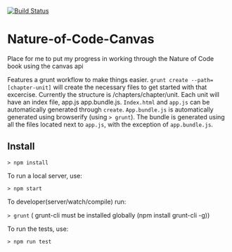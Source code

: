 [![Build Status](https://travis-ci.org/amejias101/Nature-of-Code-Canvas.svg?branch=master)](https://travis-ci.org/amejias101/Nature-of-Code-Canvas)

# Nature-of-Code-Canvas
Place for me to put my progress in working through the Nature of Code book using the canvas api

Features a grunt workflow to make things easier. `grunt create --path=[chapter-unit]` will create the necessary files to get started with that excercise. Currently the structure is /chapters/chapter/unit. Each unit will have an index file, app.js app.bundle.js. `Index.html` and `app.js` can be automatically generated through `create`. `App.bundle.js` is automatically generated using browserify (using `> grunt`). The bundle is generated using all the files located next to `app.js`, with the exception of `app.bundle.js`.

## Install

`> npm install`

To run a local server, use:

`> npm start`

To developer(server/watch/compile) run:

`> grunt` ( grunt-cli must be installed globally (npm install grunt-cli -g))

To run the tests, use:

`> npm run test`